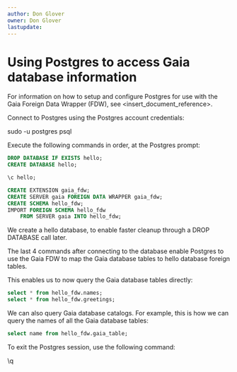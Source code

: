 ```yaml
---
author: Don Glover
owner: Don Glover
lastupdate: 
---
```



# Using Postgres to access Gaia database information

For information on how to setup and configure Postgres for use with the Gaia Foreign Data Wrapper (FDW), see <insert_document_reference>.

Connect to Postgres using the Postgres account credentials:

sudo -u postgres psql

Execute the following commands in order, at the Postgres prompt:

```sql
DROP DATABASE IF EXISTS hello;
CREATE DATABASE hello;

\c hello;

CREATE EXTENSION gaia_fdw;
CREATE SERVER gaia FOREIGN DATA WRAPPER gaia_fdw;
CREATE SCHEMA hello_fdw;
IMPORT FOREIGN SCHEMA hello_fdw
	FROM SERVER gaia INTO hello_fdw;
```

We create a hello database, to enable faster cleanup through a DROP DATABASE call later.

The last 4 commands after connecting to the database enable Postgres to use the Gaia FDW to map the Gaia database tables to hello database foreign tables.

This enables us to now query the Gaia database tables directly:

```sql
select * from hello_fdw.names;
select * from hello_fdw.greetings;
```

We can also query Gaia database catalogs. For example, this is how we can query the names of all the Gaia database tables:

```sql
select name from hello_fdw.gaia_table; 
```

To exit the Postgres session, use the following command:

\q